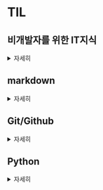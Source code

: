 # TIL
## 비개발자를 위한 IT지식
<details>
<summary>자세히</summary>

* [운영체제](https://github.com/winterkang/TIL/blob/master/lecuture/%EB%B9%84%EA%B0%9C%EB%B0%9C%EC%9E%90%EB%A5%BC_%EC%9C%84%ED%95%9C_IT%EC%A7%80%EC%8B%9D.md#%EC%9A%B4%EC%98%81%EC%B2%B4%EC%A0%9Coperating-system)
* [네트워크](https://github.com/winterkang/TIL/blob/master/lecuture/%EB%B9%84%EA%B0%9C%EB%B0%9C%EC%9E%90%EB%A5%BC_%EC%9C%84%ED%95%9C_IT%EC%A7%80%EC%8B%9D.md#%EB%84%A4%ED%8A%B8%EC%9B%8C%ED%81%ACnetwork)
* [Front-End](https://github.com/winterkang/TIL/blob/master/lecuture/%EB%B9%84%EA%B0%9C%EB%B0%9C%EC%9E%90%EB%A5%BC_%EC%9C%84%ED%95%9C_IT%EC%A7%80%EC%8B%9D.md#front-endclient)
* [Back-End](https://github.com/winterkang/TIL/blob/master/lecuture/%EB%B9%84%EA%B0%9C%EB%B0%9C%EC%9E%90%EB%A5%BC_%EC%9C%84%ED%95%9C_IT%EC%A7%80%EC%8B%9D.md#back-endserver)
* [Framework](https://github.com/winterkang/TIL/blob/master/lecuture/%EB%B9%84%EA%B0%9C%EB%B0%9C%EC%9E%90%EB%A5%BC_%EC%9C%84%ED%95%9C_IT%EC%A7%80%EC%8B%9D.md#framework)
* [Library](https://github.com/winterkang/TIL/blob/master/lecuture/%EB%B9%84%EA%B0%9C%EB%B0%9C%EC%9E%90%EB%A5%BC_%EC%9C%84%ED%95%9C_IT%EC%A7%80%EC%8B%9D.md#library)
* [DB](https://github.com/winterkang/TIL/blob/master/lecuture/%EB%B9%84%EA%B0%9C%EB%B0%9C%EC%9E%90%EB%A5%BC_%EC%9C%84%ED%95%9C_IT%EC%A7%80%EC%8B%9D.md#databasedb)

</details>

##  markdown

<details>
<summary>자세히</summary>

* [마크다운 개요](https://github.com/winterkang/TIL/blob/master/markdown.md#%EB%A7%88%ED%81%AC%EB%8B%A4%EC%9A%B4-%EA%B0%9C%EC%9A%94)
* [마크다운 특징](https://github.com/winterkang/TIL/blob/master/markdown.md#%EB%A7%88%ED%81%AC%EB%8B%A4%EC%9A%B4-%ED%8A%B9%EC%A7%95)
* [마크다운 활용 예](https://github.com/winterkang/TIL/blob/master/markdown.md#%EB%A7%88%ED%81%AC%EB%8B%A4%EC%9A%B4-%ED%99%9C%EC%9A%A9-%EC%98%88)
* [마크다운 문법](https://github.com/winterkang/TIL/blob/master/markdown.md#%EB%A7%88%ED%81%AC%EB%8B%A4%EC%9A%B4-%EB%AC%B8%EB%B2%95)
</details>

## Git/Github

<details>
<summary>자세히</summary>

* [CLI](https://github.com/winterkang/TIL/blob/master/git%20%26%20github/git%20%26%20github_01.md#cli-command-line-iterface)
* [Git](https://github.com/winterkang/TIL/blob/master/git%20%26%20github/git%20%26%20github_01.md#git)
* [버전 기록 흐름](https://github.com/winterkang/TIL/blob/master/git%20%26%20github/git%20%26%20github_01.md#%EB%B2%84%EC%A0%84-%EA%B8%B0%EB%A1%9D-%ED%9D%90%EB%A6%84)
* [현재 상태 확인](https://github.com/winterkang/TIL/blob/master/git%20%26%20github/git%20%26%20github_01.md#%ED%98%84%EC%9E%AC-%EC%83%81%ED%83%9C%EB%A5%BC-%EC%96%B4%EB%96%BB%EA%B2%8C-%EC%95%8C-%EC%88%98-%EC%9E%88%EC%9D%84%EA%B9%8C)
* [.gitignore](https://github.com/winterkang/TIL/blob/master/git%20%26%20github/git%20%26%20github_01.md#gitignore)
* [명령어](https://github.com/winterkang/TIL/blob/master/git%20%26%20github/git%20%26%20github_01.md#%EB%AA%85%EB%A0%B9%EC%96%B4)
* [push conflict](https://github.com/winterkang/TIL/blob/master/git%20%26%20github/git%20%26%20github_01.md#push-conflict)
* [git 설치부터 pull까지](https://github.com/winterkang/TIL/blob/master/git%20%26%20github/git%20%26%20github_01.md#%EC%B4%9D%EC%A0%95%EB%A6%AC)
* [pull vs clone](https://github.com/winterkang/TIL/blob/master/git%20%26%20github/git%20%26%20github_02.md#clone-vs-pull)
* [Branch](https://github.com/winterkang/TIL/blob/master/git%20%26%20github/git%20%26%20github_02.md#branch)
* [Merge](https://github.com/winterkang/TIL/blob/master/git%20%26%20github/git%20%26%20github_02.md#merge)
* [Fork](https://github.com/winterkang/TIL/blob/master/git%20%26%20github/git%20%26%20github_02.md#fork)

</details>


## Python

<details>
<summary>자세히</summary>

* [객체와 변수](https://github.com/winterkang/TIL/blob/master/Python/python_%EA%B8%B0%EC%B4%88.md#%EA%B0%9D%EC%B2%B4%EC%99%80-%EB%B3%80%EC%88%98)
* [식별자](https://github.com/winterkang/TIL/blob/master/Python/python_%EA%B8%B0%EC%B4%88.md#%EC%8B%9D%EB%B3%84%EC%9E%90identifiers)
* [자료형](https://github.com/winterkang/TIL/blob/master/Python/python_%EA%B8%B0%EC%B4%88.md#%EC%9E%90%EB%A3%8C%ED%98%95-data-type)
* [연산자](https://github.com/winterkang/TIL/blob/master/Python/python_%EA%B8%B0%EC%B4%88.md#%EC%97%B0%EC%82%B0%EC%9E%90operator)
* [문자열](https://github.com/winterkang/TIL/blob/master/Python/python_%EA%B8%B0%EC%B4%88.md#%EB%AC%B8%EC%9E%90%EC%97%B4string-type--%EB%AC%B8%EC%9E%90%EC%97%B4%EC%9D%98-%EB%82%98%EC%97%B4)
* [리스트](https://github.com/winterkang/TIL/blob/master/Python/python_%EA%B8%B0%EC%B4%88.md#%EB%A6%AC%EC%8A%A4%ED%8A%B8list--%EB%B3%80%EA%B2%BD-%EA%B0%80%EB%8A%A5%ED%95%9C-%EA%B0%92%EB%93%A4%EC%9D%98-%EB%82%98%EC%97%B4)
* [조건문](https://github.com/winterkang/TIL/blob/master/Python/python_%EC%A0%9C%EC%96%B4%EB%AC%B8.md#%EC%A1%B0%EA%B1%B4%EB%AC%B8-conditional-statement)
* [반복문](https://github.com/winterkang/TIL/blob/master/Python/python_%EC%A0%9C%EC%96%B4%EB%AC%B8.md#%EB%B0%98%EB%B3%B5%EB%AC%B8loop-statement)
* [함수](https://github.com/winterkang/TIL/blob/master/Python/python_%ED%95%A8%EC%88%98.md#%ED%95%A8%EC%88%98-function)
* [딕셔너리](https://github.com/winterkang/TIL/blob/master/Python/python_%EB%94%95%EC%85%94%EB%84%88%EB%A6%AC.md#%EB%94%95%EC%85%94%EB%84%88%EB%A6%AC)
* [파일 입출력](https://github.com/winterkang/TIL/blob/master/Python/python_%ED%8C%8C%EC%9D%BC%20%EC%9E%85%EC%B6%9C%EB%A0%A5.md#%EC%9E%85%EB%A0%A5%EA%B3%BC-%EC%B6%9C%EB%A0%A5 )
* [튜플](https://github.com/winterkang/TIL/blob/master/Python/python_%ED%8A%9C%ED%94%8C.md#%ED%8A%9C%ED%94%8C-tuple)
* [집합](https://github.com/winterkang/TIL/blob/master/Python/python_%ED%8A%9C%ED%94%8C.md#%EC%A7%91%ED%95%A9-set)
</details>
